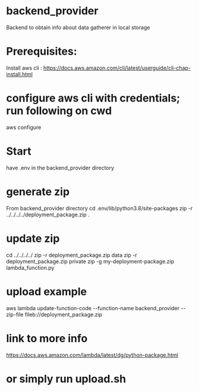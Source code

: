 # backend_provider
Backend to obtain info about data gatherer in local storage

# Prerequisites:
Install aws cli : https://docs.aws.amazon.com/cli/latest/userguide/cli-chap-install.html

# configure aws cli with credentials; run following on cwd
aws configure 

# Start
have .env in the backend_provider directory
# generate zip
From backend_provider directory
cd .env/lib/python3.8/site-packages
zip -r ../../../../deployment_package.zip . 

# update zip
cd ../../../../
zip -r deployment_package.zip data
zip -r deployment_package.zip private
zip -g my-deployment-package.zip lambda_function.py

# upload example
aws lambda update-function-code --function-name backend_provider --zip-file fileb://deployment_package.zip

# link to more info
https://docs.aws.amazon.com/lambda/latest/dg/python-package.html

# or simply run upload.sh